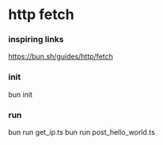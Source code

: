 # http fetch

### inspiring links
https://bun.sh/guides/http/fetch

### init
bun init

### run
bun run get_ip.ts
bun run post_hello_world.ts